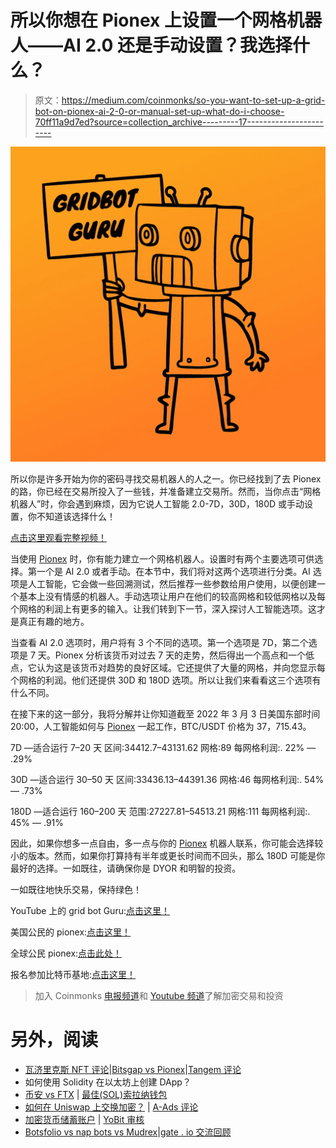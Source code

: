 # 所以你想在 Pionex 上设置一个网格机器人——AI 2.0 还是手动设置？我选择什么？

> 原文：<https://medium.com/coinmonks/so-you-want-to-set-up-a-grid-bot-on-pionex-ai-2-0-or-manual-set-up-what-do-i-choose-70ff11a9d7ed?source=collection_archive---------17----------------------->

![](img/8eec459d4e3c442012a9e8392af0bde2.png)

所以你是许多开始为你的密码寻找交易机器人的人之一。你已经找到了去 Pionex 的路，你已经在交易所投入了一些钱，并准备建立交易所。然而，当你点击“网格机器人”时，你会遇到麻烦，因为它说人工智能 2.0-7D，30D，180D 或手动设置，你不知道该选择什么！

[点击这里观看完整视频！](https://youtu.be/nWkzMdUzwmI)

当使用 [Pionex](https://www.pionex.com/en-US/sign/ref/zVt0KmHU) 时，你有能力建立一个网格机器人。设置时有两个主要选项可供选择。第一个是 AI 2.0 或者手动。在本节中，我们将对这两个选项进行分类。AI 选项是人工智能，它会做一些回溯测试，然后推荐一些参数给用户使用，以便创建一个基本上没有情感的机器人。手动选项让用户在他们的较高网格和较低网格以及每个网格的利润上有更多的输入。让我们转到下一节，深入探讨人工智能选项。这才是真正有趣的地方。

当查看 AI 2.0 选项时，用户将有 3 个不同的选项。第一个选项是 7D，第二个选项是 7 天。Pionex 分析该货币对过去 7 天的走势，然后得出一个高点和一个低点，它认为这是该货币对趋势的良好区域。它还提供了大量的网格，并向您显示每个网格的利润。他们还提供 30D 和 180D 选项。所以让我们来看看这三个选项有什么不同。

在接下来的这一部分，我将分解并让你知道截至 2022 年 3 月 3 日美国东部时间 20:00，人工智能如何与 [Pionex](https://www.pionex.com/en-US/sign/ref/zVt0KmHU) 一起工作，BTC/USDT 价格为 37，715.43。

7D —适合运行 7–20 天
区间:34412.7–43131.62
网格:89
每网格利润:. 22% — .29%

30D —适合运行 30–50 天
区间:33436.13–44391.36
网格:46
每网格利润:. 54% — .73%

180D —适合运行 160–200 天
范围:27227.81–54513.21
网格:111
每网格利润:. 45% — .91%

因此，如果你想多一点自由，多一点与你的 [Pionex](https://www.pionex.com/en-US/sign/ref/zVt0KmHU) 机器人联系，你可能会选择较小的版本。然而，如果你打算持有半年或更长时间而不回头，那么 180D 可能是你最好的选择。一如既往，请确保你是 DYOR 和明智的投资。

一如既往地快乐交易，保持绿色！

YouTube 上的 grid bot Guru:[点击这里！](https://www.youtube.com/c/gridbotguru)

美国公民的 pionex:[点击这里！](https://pionex.us/en-US/sign/ref/RnIZeirs)

全球公民 pionex:[点击此处！](https://www.pionex.com/en-US/sign/ref/zVt0KmHU)

报名参加比特币基地:[点击这里！](https://www.coinbase.com/join/wyatt_h)

> 加入 Coinmonks [电报频道](https://t.me/coincodecap)和 [Youtube 频道](https://www.youtube.com/c/coinmonks/videos)了解加密交易和投资

# 另外，阅读

*   [瓦济里克斯 NFT 评论](https://coincodecap.com/wazirx-nft-review)|[Bitsgap vs Pionex](https://coincodecap.com/bitsgap-vs-pionex)|[Tangem 评论](https://coincodecap.com/tangem-wallet-review)
*   如何使用 Solidity 在以太坊上创建 DApp？
*   [币安 vs FTX](https://coincodecap.com/binance-vs-ftx) | [最佳(SOL)索拉纳钱包](https://coincodecap.com/solana-wallets)
*   [如何在 Uniswap 上交换加密？](https://coincodecap.com/swap-crypto-on-uniswap) | [A-Ads 评论](https://coincodecap.com/a-ads-review)
*   [加密货币储蓄账户](/coinmonks/cryptocurrency-savings-accounts-be3bc0feffbf) | [YoBit 审核](/coinmonks/yobit-review-175464162c62)
*   [Botsfolio vs nap bots vs Mudrex](/coinmonks/botsfolio-vs-napbots-vs-mudrex-c81344970c02)|[gate . io 交流回顾](/coinmonks/gate-io-exchange-review-61bf87b7078f)